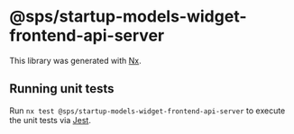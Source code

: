 # @sps/startup-models-widget-frontend-api-server

This library was generated with [Nx](https://nx.dev).

## Running unit tests

Run `nx test @sps/startup-models-widget-frontend-api-server` to execute the unit tests via [Jest](https://jestjs.io).
